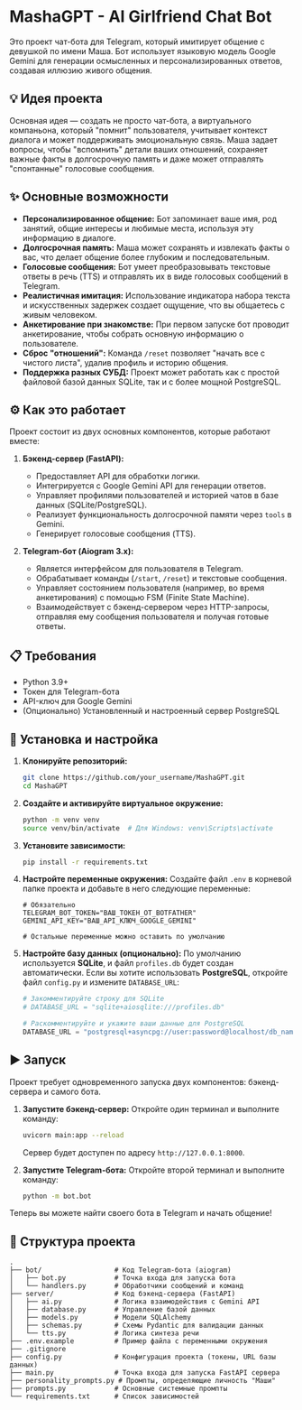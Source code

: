 # MashaGPT - AI Girlfriend Chat Bot

Это проект чат-бота для Telegram, который имитирует общение с девушкой по имени Маша. Бот использует языковую модель Google Gemini для генерации осмысленных и персонализированных ответов, создавая иллюзию живого общения.

## 💡 Идея проекта

Основная идея — создать не просто чат-бота, а виртуального компаньона, который "помнит" пользователя, учитывает контекст диалога и может поддерживать эмоциональную связь. Маша задает вопросы, чтобы "вспомнить" детали ваших отношений, сохраняет важные факты в долгосрочную память и даже может отправлять "спонтанные" голосовые сообщения.

## ✨ Основные возможности

*   **Персонализированное общение:** Бот запоминает ваше имя, род занятий, общие интересы и любимые места, используя эту информацию в диалоге.
*   **Долгосрочная память:** Маша может сохранять и извлекать факты о вас, что делает общение более глубоким и последовательным.
*   **Голосовые сообщения:** Бот умеет преобразовывать текстовые ответы в речь (TTS) и отправлять их в виде голосовых сообщений в Telegram.
*   **Реалистичная имитация:** Использование индикатора набора текста и искусственных задержек создает ощущение, что вы общаетесь с живым человеком.
*   **Анкетирование при знакомстве:** При первом запуске бот проводит анкетирование, чтобы собрать основную информацию о пользователе.
*   **Сброс "отношений":** Команда `/reset` позволяет "начать все с чистого листа", удалив профиль и историю общения.
*   **Поддержка разных СУБД:** Проект может работать как с простой файловой базой данных SQLite, так и с более мощной PostgreSQL.

## ⚙️ Как это работает

Проект состоит из двух основных компонентов, которые работают вместе:

1.  **Бэкенд-сервер (FastAPI):**
    *   Предоставляет API для обработки логики.
    *   Интегрируется с Google Gemini API для генерации ответов.
    *   Управляет профилями пользователей и историей чатов в базе данных (SQLite/PostgreSQL).
    *   Реализует функциональность долгосрочной памяти через `tools` в Gemini.
    *   Генерирует голосовые сообщения (TTS).

2.  **Telegram-бот (Aiogram 3.x):**
    *   Является интерфейсом для пользователя в Telegram.
    *   Обрабатывает команды (`/start`, `/reset`) и текстовые сообщения.
    *   Управляет состоянием пользователя (например, во время анкетирования) с помощью FSM (Finite State Machine).
    *   Взаимодействует с бэкенд-сервером через HTTP-запросы, отправляя ему сообщения пользователя и получая готовые ответы.

## 📋 Требования

*   Python 3.9+
*   Токен для Telegram-бота
*   API-ключ для Google Gemini
*   (Опционально) Установленный и настроенный сервер PostgreSQL

## 🚀 Установка и настройка

1.  **Клонируйте репозиторий:**
    ```bash
    git clone https://github.com/your_username/MashaGPT.git
    cd MashaGPT
    ```

2.  **Создайте и активируйте виртуальное окружение:**
    ```bash
    python -m venv venv
    source venv/bin/activate  # Для Windows: venv\Scripts\activate
    ```

3.  **Установите зависимости:**
    ```bash
    pip install -r requirements.txt
    ```

4.  **Настройте переменные окружения:**
    Создайте файл `.env` в корневой папке проекта и добавьте в него следующие переменные:

    ```env
    # Обязательно
    TELEGRAM_BOT_TOKEN="ВАШ_ТОКЕН_ОТ_BOTFATHER"
    GEMINI_API_KEY="ВАШ_API_КЛЮЧ_GOOGLE_GEMINI"

    # Остальные переменные можно оставить по умолчанию
    ```

5.  **Настройте базу данных (опционально):**
    По умолчанию используется **SQLite**, и файл `profiles.db` будет создан автоматически.
    Если вы хотите использовать **PostgreSQL**, откройте файл `config.py` и измените `DATABASE_URL`:

    ```python
    # Закомментируйте строку для SQLite
    # DATABASE_URL = "sqlite+aiosqlite:///profiles.db"

    # Раскомментируйте и укажите ваши данные для PostgreSQL
    DATABASE_URL = "postgresql+asyncpg://user:password@localhost/db_name"
    ```

## ▶️ Запуск

Проект требует одновременного запуска двух компонентов: бэкенд-сервера и самого бота.

1.  **Запустите бэкенд-сервер:**
    Откройте один терминал и выполните команду:
    ```bash
    uvicorn main:app --reload
    ```
    Сервер будет доступен по адресу `http://127.0.0.1:8000`.

2.  **Запустите Telegram-бота:**
    Откройте второй терминал и выполните команду:
    ```bash
    python -m bot.bot
    ```

Теперь вы можете найти своего бота в Telegram и начать общение!

## 📂 Структура проекта

```
.
├── bot/                  # Код Telegram-бота (aiogram)
│   ├── bot.py            # Точка входа для запуска бота
│   └── handlers.py       # Обработчики сообщений и команд
├── server/               # Код бэкенд-сервера (FastAPI)
│   ├── ai.py             # Логика взаимодействия с Gemini API
│   ├── database.py       # Управление базой данных
│   ├── models.py         # Модели SQLAlchemy
│   ├── schemas.py        # Схемы Pydantic для валидации данных
│   └── tts.py            # Логика синтеза речи
├── .env.example          # Пример файла с переменными окружения
├── .gitignore
├── config.py             # Конфигурация проекта (токены, URL базы данных)
├── main.py               # Точка входа для запуска FastAPI сервера
├── personality_prompts.py # Промпты, определяющие личность "Маши"
├── prompts.py            # Основные системные промпты
└── requirements.txt      # Список зависимостей